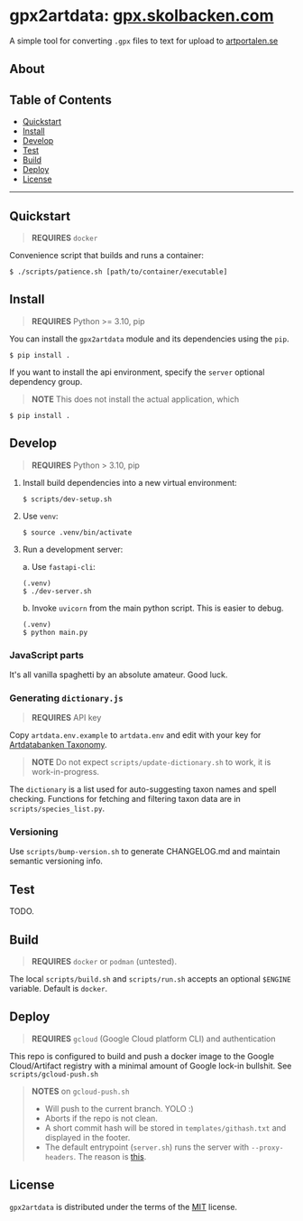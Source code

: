 # gpx2artdata: [gpx.skolbacken.com](https://gpx.skolbacken.com)
A simple tool for converting `.gpx` files to text for upload to [artportalen.se](https://artportalen.se) 

## About


## Table of Contents
- [Quickstart](#quickstart)
- [Install](#install)
- [Develop](#develop)
- [Test](#test)
- [Build](#build)
- [Deploy](#deploy)
- [License](#license)

-----

## Quickstart
> **REQUIRES** `docker`

Convenience script that builds and runs a container:
```
$ ./scripts/patience.sh [path/to/container/executable]
```

## Install
> **REQUIRES** Python >= 3.10, pip

You can install the `gpx2artdata` module and its dependencies using the `pip`. 
```console
$ pip install .
```
If you want to install the api environment, specify the `server` optional dependency group.
> **NOTE** This does not install the actual application, which 
```console
$ pip install .
```


## Develop
> **REQUIRES** Python > 3.10, pip

1. Install build dependencies into a new virtual environment:
    ```console
    $ scripts/dev-setup.sh
    ```
2. Use `venv`:
    ```console
    $ source .venv/bin/activate 
    ```
3. Run a development server:
    
    a. Use `fastapi-cli`:
    ```console
    (.venv)
    $ ./dev-server.sh
    ```

    b. Invoke `uvicorn` from the main python script. This is easier to debug.
    ```console
    (.venv) 
    $ python main.py
    ```

### JavaScript parts
It's all vanilla spaghetti by an absolute amateur. Good luck.

### Generating `dictionary.js`
> **REQUIRES** API key

Copy `artdata.env.example` to `artdata.env` and edit with your key for [Artdatabanken Taxonomy](https://api-portal.artdatabanken.se/product#product=taxonomy).

> **NOTE** Do not expect `scripts/update-dictionary.sh` to work, it is work-in-progress.

The `dictionary` is a list used for auto-suggesting taxon names and spell checking.
Functions for fetching and filtering taxon data are in `scripts/species_list.py`.  

### Versioning
Use `scripts/bump-version.sh` to generate CHANGELOG.md and maintain semantic versioning info. 

## Test
TODO.

## Build
> **REQUIRES** `docker` or `podman` (untested). 

The local `scripts/build.sh` and `scripts/run.sh` accepts an optional `$ENGINE` variable. Default is `docker`.

## Deploy
> **REQUIRES** `gcloud` (Google Cloud platform CLI) and authentication

This repo is configured to build and push a docker image to the Google Cloud/Artifact registry with a minimal amount of Google lock-in bullshit. See `scripts/gcloud-push.sh`

> **NOTES** on `gcloud-push.sh`
> 
> - Will push to the current branch. YOLO :)
> - Aborts if the repo is not clean.
> - A short commit hash will be stored in `templates/githash.txt` and displayed in the footer.
> - The default entrypoint (`server.sh`) runs the server with `--proxy-headers`. The reason is [this](https://www.googlecloudcommunity.com/gc/Serverless/Containerized-FastAPI-app-using-Uvicorn-serving-JS-amp-CSS/m-p/681551).


## License

`gpx2artdata` is distributed under the terms of the [MIT](https://spdx.org/licenses/MIT.html) license.
